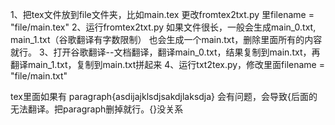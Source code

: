 1、把tex文件放到file文件夹，比如main.tex
更改fromtex2txt.py 里filename = "file/main.tex"
2、运行fromtex2txt.py
如果文件很长，一般会生成main_0.txt, main_1.txt（谷歌翻译有字数限制）
也会生成一个main.txt，删除里面所有的内容就行。
3、打开谷歌翻译--文档翻译，翻译main_0.txt，结果复制到main.txt，再翻译main_1.txt，复制到main.txt拼起来
4、运行txt2tex.py，修改里面filename = "file/main.txt"

tex里面如果有
paragraph{asdijajklsdjsakdjlaksdja}
会有问题，会导致{后面的无法翻译。把paragraph删掉就行。{}没关系